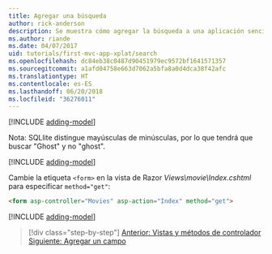 ```yaml
---
title: Agregar una búsqueda
author: rick-anderson
description: Se muestra cómo agregar la búsqueda a una aplicación sencilla de ASP.NET Core MVC
ms.author: riande
ms.date: 04/07/2017
uid: tutorials/first-mvc-app-xplat/search
ms.openlocfilehash: dc84eb38c0487d90451979ec9572bf1641571357
ms.sourcegitcommit: a1afd04758e663d7062a5bfa8a0d4dca38f42afc
ms.translationtype: HT
ms.contentlocale: es-ES
ms.lasthandoff: 06/20/2018
ms.locfileid: "36276011"
---
```

[!INCLUDE [adding-model](../../includes/mvc-intro/search1.md)]

Nota: SQLlite distingue mayúsculas de minúsculas, por lo que tendrá que buscar "Ghost" y no "ghost".

[!INCLUDE [adding-model](../../includes/mvc-intro/search2.md)]

Cambie la etiqueta `<form>` en la vista de Razor *Views\movie\Index.cshtml* para especificar `method="get"`:

```html
<form asp-controller="Movies" asp-action="Index" method="get">
```

[!INCLUDE [adding-model](../../includes/mvc-intro/search3.md)]

> [!div class="step-by-step"]
> [Anterior: Vistas y métodos de controlador](controller-methods-views.md)
> [Siguiente: Agregar un campo](new-field.md)  
